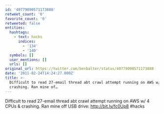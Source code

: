 ```yaml
---
id: '40779090571173888'
retweet_count: '0'
favorite_count: '0'
retweeted: false
entities:
  hashtags:
    - text: hacks
      indices:
        - '134'
        - '140'
  symbols: []
  user_mentions: []
  urls: []
original_url: https://twitter.com/benbalter/status/40779090571173888
date: '2011-02-24T14:24:27.000Z'
title: >-
  Difficult to read 27-email thread abt crawl attempt running on AWS w/ 4 CPUs &
  crashing. Ran mine of…
---
```


Difficult to read 27-email thread abt crawl attempt running on AWS w/ 4 CPUs & crashing. Ran mine off USB drive: http://bit.ly/fc0Up8 #hacks